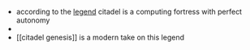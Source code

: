 - according to the [legend](https://www.reddit.com/r/Bitcoin/comments/1lfobc/i_am_a_timetraveler_from_the_future_here_to_beg/) citadel is a computing fortress with perfect autonomy
-
- [[citadel genesis]] is a modern take on this legend